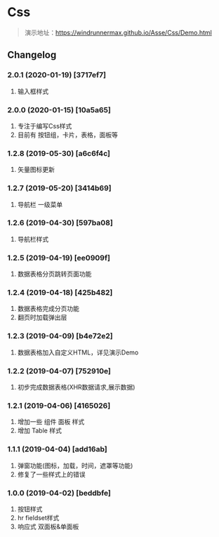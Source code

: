 # Css

> 演示地址：https://windrunnermax.github.io/Asse/Css/Demo.html  


## Changelog

### 2.0.1 (2020-01-19) [3717ef7]
1. 输入框样式

### 2.0.0 (2020-01-15) [10a5a65]
1. 专注于编写Css样式
2. 目前有 按钮组，卡片，表格，面板等

### 1.2.8 (2019-05-30) [a6c6f4c]
1. 矢量图标更新

### 1.2.7 (2019-05-20) [3414b69]
1. 导航栏 一级菜单

### 1.2.6 (2019-04-30) [597ba08]
1. 导航栏样式

### 1.2.5 (2019-04-19) [ee0909f]
1. 数据表格分页跳转页面功能

### 1.2.4 (2019-04-18) [425b482]
1. 数据表格完成分页功能
2. 翻页时加载弹出层

### 1.2.3 (2019-04-09) [b4e72e2]
1. 数据表格加入自定义HTML，详见演示Demo

### 1.2.2 (2019-04-07) [752910e]
1. 初步完成数据表格(XHR数据请求,展示数据)

### 1.2.1 (2019-04-06) [4165026] 
1. 增加一些 组件 面板 样式
2. 增加 Table 样式

### 1.1.1 (2019-04-04) [add16ab] 
1. 弹窗功能(图标，加载，时间，遮罩等功能)
2. 修复了一些样式上的错误

### 1.0.0 (2019-04-02) [beddbfe] 
1. 按钮样式 
2. hr fieldset样式
3. 响应式 双面板&单面板
